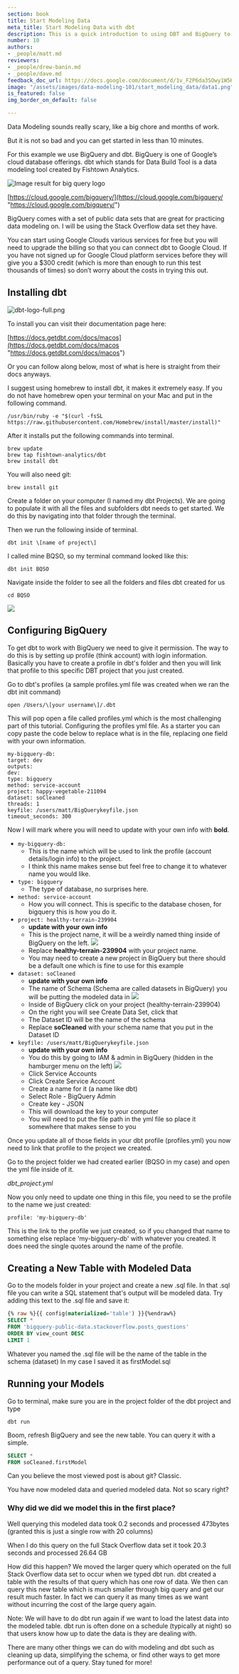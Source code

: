 ```yaml
---
section: book
title: Start Modeling Data
meta_title: Start Modeling Data with dbt
description: This is a quick introduction to using DBT and BigQuery to model data.
number: 10
authors:
- _people/matt.md
reviewers:
- _people/drew-banin.md
- _people/dave.md
feedback_doc_url: https://docs.google.com/document/d/1v_F2P6da3SOwy1W5K13tR-unTba-vh2U-3iEQjGSUTs/edit?usp=sharing
image: "/assets/images/data-modeling-101/start_modeling_data/data1.png"
is_featured: false
img_border_on_default: false

---
```

Data Modeling sounds really scary, like a big chore and months of work.

But it is not so bad and you can get started in less than 10 minutes.

For this example we use BigQuery and dbt. BigQuery is one of Google’s cloud database offerings. dbt which stands for Data Build Tool is a data modeling tool created by Fishtown Analytics.

![Image result for big query logo](/assets/images/data-modeling-101/start_modeling_data/data1.png)

‍[https://cloud.google.com/bigquery/](https://cloud.google.com/bigquery/ "https://cloud.google.com/bigquery/")

BigQuery comes with a set of public data sets that are great for practicing data modeling on. I will be using the Stack Overflow data set they have.

You can start using Google Clouds various services for free but you will need to upgrade the billing so that you can connect dbt to Google Cloud. If you have not signed up for Google Cloud platform services before they will give you a $300 credit (which is more than enough to run this test thousands of times) so don’t worry about the costs in trying this out.

## Installing dbt

![dbt-logo-full.png](/assets/images/data-modeling-101/start_modeling_data/data2.png)

To install you can visit their documentation page here:

[https://docs.getdbt.com/docs/macos](https://docs.getdbt.com/docs/macos "https://docs.getdbt.com/docs/macos")

Or you can follow along below, most of what is here is straight from their docs anyways.

I suggest using homebrew to install dbt, it makes it extremely easy. If you do not have homebrew open your terminal on your Mac and put in the following command.

```code
/usr/bin/ruby -e "$(curl -fsSL https://raw.githubusercontent.com/Homebrew/install/master/install)"
```

After it installs put the following commands into terminal.

```code
brew update
brew tap fishtown-analytics/dbt
brew install dbt
```

You will also need git:

```code
brew install git
```

Create a folder on your computer (I named my dbt Projects). We are going to populate it with all the files and subfolders dbt needs to get started. We do this by navigating into that folder through the terminal.

Then we run the following inside of terminal.

```code
dbt init \[name of project\]
```

I called mine BQSO, so my terminal command looked like this:

```code
dbt init BQSO
```

Navigate inside the folder to see all the folders and files dbt created for us

```code
cd BQSO
```

![](/assets/images/data-modeling-101/start_modeling_data/data3.png)

## Configuring BigQuery

To get dbt to work with BigQuery we need to give it permission. The way to do this is by setting up profile (think account) with login information. Basically you have to create a profile in dbt's folder and then you will link that profile to this specific DBT project that you just created.

Go to dbt's profiles (a sample profiles.yml file was created when we ran the dbt init command)

```code
open /Users/\[your username\]/.dbt
```

This will pop open a file called profiles.yml which is the most challenging part of this tutorial. Configuring the profiles yml file. As a starter you can copy paste the code below to replace what is in the file, replacing one field with your own information.

```code
my-bigquery-db:
target: dev
outputs:
dev:
type: bigquery
method: service-account
project: happy-vegetable-211094
dataset: soCleaned
threads: 1
keyfile: /users/matt/BigQuerykeyfile.json
timeout_seconds: 300
```
Now I will mark where you will need to update with your own info with **bold**.


* `my-bigquery-db:`
    * This is the name which will be used to link the profile (account details/login info) to the project.
    * I think this name makes sense but feel free to change it to whatever name you would like.
* `type: bigquery`
    * The type of database, no surprises here.
* `method: service-account`
    * How you will connect. This is specific to the database chosen, for bigquery this is how you do it.
* `project: healthy-terrain-239904`
    * **update with your own info**
    * This is the project name, it will be a weirdly named thing inside of BigQuery on the left. ![](/assets/images/data-modeling-101/start_modeling_data/data4.png)
    * Replace **healthy-terrain-239904** with your project name.
    * You may need to create a new project in BigQuery but there should be a default one which is fine to use for this example
* `dataset: soCleaned`
    * **update with your own info**
    * The name of Schema (Schema are called datasets in BigQuery) you will be putting the modeled data in ![](/assets/images/data-modeling-101/start_modeling_data/data5.png)
    * Inside of BigQuery click on your project (healthy-terrain-239904)
    * On the right you will see Create Data Set, click that
    * The Dataset ID will be the name of the schema
    * Replace **soCleaned** with your schema name that you put in the Dataset ID
* `keyfile: /users/matt/BigQuerykeyfile.json`
    * **update with your own info**
    * You do this by going to IAM & admin in BigQuery (hidden in the hamburger menu on the left) ![](/assets/images/data-modeling-101/start_modeling_data/data6.png)
    * Click Service Accounts
    * Click Create Service Account
    * Create a name for it (a name like dbt)
    * Select Role - BigQuery Admin
    * Create key - JSON
    * This will download the key to your computer
    * You will need to put the file path in the yml file so place it somewhere that makes sense to you

Once you update all of those fields in your dbt profile (profiles.yml) you now need to link that profile to the project we created.

Go to the project folder we had created earlier (BQSO in my case) and open the yml file inside of it.

_dbt_project.yml_

Now you only need to update one thing in this file, you need to se the profile to the name we just created:

```code
profile: 'my-bigquery-db'
```

This is the link to the profile we just created, so if you changed that name to something else replace 'my-bigquery-db' with whatever you created. It does need the single quotes around the name of the profile.

## Creating a New Table with Modeled Data

Go to the models folder in your project and create a new .sql file. In that .sql file you can write a SQL statement that's output will be modeled data. Try adding this text to the .sql file and save it:

```sql
{% raw %}{{ config(materialized='table') }}{%endraw%}
SELECT *
FROM 'bigquery-public-data.stackoverflow.posts_questions'
ORDER BY view_count DESC
LIMIT 1
```

Whatever you named the .sql file will be the name of the table in the schema (dataset) In my case I saved it as firstModel.sql

## Running your Models

Go to terminal, make sure you are in the project folder of the dbt project and type

```code
dbt run
```
Boom, refresh BigQuery and see the new table. You can query it with a simple.

```sql
SELECT *
FROM soCleaned.firstModel
```

Can you believe the most viewed post is about git? Classic.

You have now modeled data and queried modeled data. Not so scary right?

### Why did we did we model this in the first place?

Well querying this modeled data took 0.2 seconds and processed 473bytes (granted this is just a single row with 20 columns)

When I do this query on the full Stack Overflow data set it took 20.3 seconds and processed 26.64 GB

How did this happen? We moved the larger query which operated on the full Stack Overflow data set to occur when we typed dbt run. dbt created a table with the results of that query which has one row of data. We then can query this new table which is much smaller through big query and get our result much faster. In fact we can query it as many times as we want without incurring the cost of the large query again.

Note: We will have to do dbt run again if we want to load the latest data into the modeled table. dbt run is often done on a schedule (typically at night) so that users know how up to date the data is they are dealing with.

There are many other things we can do with modeling and dbt such as cleaning up data, simplifying the schema, or find other ways to get more performance out of a query. Stay tuned for more!
